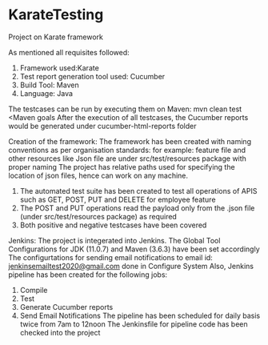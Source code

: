 # KarateTesting
Project on Karate framework

As mentioned all requisites followed:
1) Framework used:Karate
2) Test report generation tool used: Cucumber
3) Build Tool: Maven
4) Language: Java

The testcases can be run by executing them on Maven: mvn clean test <Maven goals
After the execution of all testcases, the Cucumber reports would be generated under cucumber-html-reports folder


Creation of the framework:
The framework has been created with naming conventions as per organisation standards:
for example: feature file and other resources like Json file are under src/test/resources package with proper naming
The project has relative paths used for specifying the location of json files, hence can work on any machine.

1) The automated test suite has been created to test all operations of APIS such as GET, POST, PUT and DELETE for employee feature
2) The POST and PUT operations read the payload only from the .json file (under src/test/resources package) as required
3) Both positive and negative testcases have been covered

Jenkins:
The project is integerated into Jenkins.
The Global Tool Configurations for JDK (11.0.7) and Maven (3.6.3) have been set accordingly
The configurtations for sending email notifications to email id: jenkinsemailtest2020@gmail.com done in Configure System
Also, Jenkins pipeline has been created for the following jobs:
1. Compile 
2. Test 
3. Generate Cucumber reports
4. Send Email Notifications
The pipeline has been scheduled for daily basis twice from 7am to 12noon
The Jenkinsfile for pipeline code has been checked into the project

